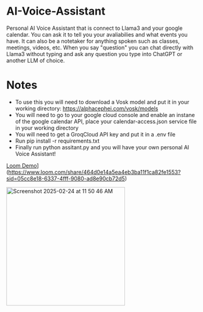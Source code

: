 # AI-Voice-Assistant
 
Personal AI Voice Assistant that is connect to Llama3 and your google calendar. You can ask it to tell you your avaliabilies and what events you have. It can also be a notetaker for anything spoken such as classes, meetings, videos, etc. When you say "question" you can chat directly with Llama3 without typing and ask any question you type into ChatGPT or another LLM of choice.

# Notes
- To use this you will need to download a Vosk model and put it in your working directory: https://alphacephei.com/vosk/models
- You will need to go to your google cloud console and enable an instane of the google calendar API, place your calendar-access.json service file in your working directory
- You will need to get a GroqCloud API key and put it in a .env file
- Run pip install -r requirements.txt
- Finally run python assitant.py and you will have your own personal AI Voice Assistant!

[Loom Demo](https://cdn.loom.com/sessions/thumbnails/464d0e14a5ea4eb3ba11f1ca82fe1553-with-play.jpg)](https://www.loom.com/share/464d0e14a5ea4eb3ba11f1ca82fe1553?sid=05cc8e18-6337-4fff-9080-ad8e90cb72d5)

<img width="311" alt="Screenshot 2025-02-24 at 11 50 46 AM" src="https://github.com/user-attachments/assets/cab2a2f6-cac5-4e6f-b08d-b36a3b6d3d0c" />

